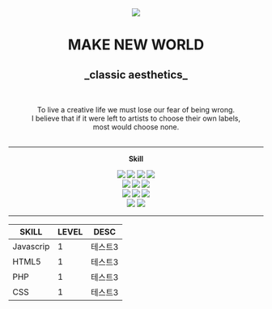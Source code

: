<div align="center">
  <img src="https://capsule-render.vercel.app/api?type=Slice&text=JEONG&fontAlign=30&fontSize=100&animation=fadeIn&color=2e2d2a&fontColor=2e2d2a&height=300" />
</div>

<div align="center" color="2e2d2a">
  <h1>MAKE NEW WORLD</h1>
  <h2> _classic aesthetics_ </h2>
</div>

<div align="center">
<br />

To live a creative life we must lose our fear of being wrong.<br />
I believe that if it were left to artists to choose their own labels,<br />
most would choose none.<br />
<br />
</div>

***

<div align="center">
	<p><strong>Skill<strong></p>
	<img src="https://img.shields.io/badge/Javascript-F7DF1E?style=flat&logo=Javascript&logoColor=white" />
	<img src="https://img.shields.io/badge/HTML5-E34F26?style=flat&logo=HTML5&logoColor=white" />
	<img src="https://img.shields.io/badge/PHP-777BB4?style=flat&logo=php&logoColor=white" />
	<img src="https://img.shields.io/badge/CSS-1572B6?style=flat&logo=CSS3&logoColor=white" /><br />
	<img src="https://img.shields.io/badge/React.js-61DAFB?style=flat&logo=React.js&logoColor=white"/>
	<img src="https://img.shields.io/badge/Sass-CC6699?style=flat-square&logo=Sass&logoColor=white"/>
	<img src="https://img.shields.io/badge/Bootstrapap-7952B3?style=flat-square&logo=bootstrap&logoColor=white"/>
		<br />
 	<img src="https://img.shields.io/badge/Node.js-339933?style=flat&logo=Node.js&logoColor=white"/>
	<img src="https://img.shields.io/badge/MongoDB-47A248?style=flat-square&logo=MongoDB&logoColor=white"/>
	<img src="https://img.shields.io/badge/Express-000000?style=flat-square&logo=Express&logoColor=white"/><br />
	<img src="https://img.shields.io/badge/MongoDB-47A248?style=flat-square&logo=MongoDB&logoColor=white"/>
	<img src="https://img.shields.io/badge/ORACLE-F80000?style=flat-square&logo=oracle&logoColor=white"/>
</div>  

***

|SKILL|LEVEL|DESC|
|------|---|---|
|Javascrip|1|테스트3|
|HTML5|1|테스트3|
|PHP|1|테스트3|
|CSS|1|테스트3|

</div>
